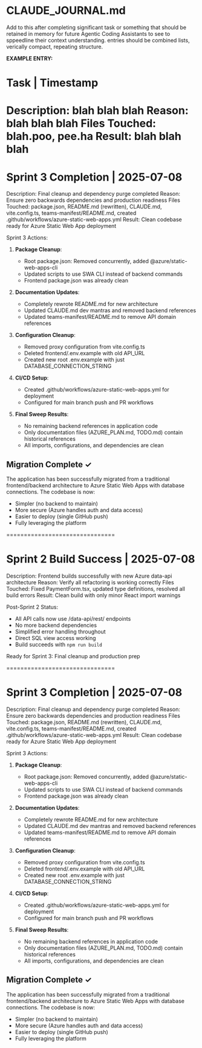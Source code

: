 # CLAUDE_JOURNAL.md
Add to this after completing significant task or something that should be retained in memory for future Agentic Coding Assistants to see to sppeedline their context understanding. entries should be combined lists, verically compact, repeating structure. 

**EXAMPLE ENTRY:** 
# Task | Timestamp 
Description: blah blah blah
Reason: blah blah blah
Files Touched: blah.poo, pee.ha
Result: blah blah blah
===============================

# Sprint 3 Completion | 2025-07-08
Description: Final cleanup and dependency purge completed
Reason: Ensure zero backwards dependencies and production readiness
Files Touched: package.json, README.md (rewritten), CLAUDE.md, vite.config.ts, teams-manifest/README.md, created .github/workflows/azure-static-web-apps.yml
Result: Clean codebase ready for Azure Static Web App deployment

Sprint 3 Actions:
1. **Package Cleanup**:
   - Root package.json: Removed concurrently, added @azure/static-web-apps-cli
   - Updated scripts to use SWA CLI instead of backend commands
   - Frontend package.json was already clean

2. **Documentation Updates**:
   - Completely rewrote README.md for new architecture
   - Updated CLAUDE.md dev mantras and removed backend references
   - Updated teams-manifest/README.md to remove API domain references

3. **Configuration Cleanup**:
   - Removed proxy configuration from vite.config.ts
   - Deleted frontend/.env.example with old API_URL
   - Created new root .env.example with just DATABASE_CONNECTION_STRING

4. **CI/CD Setup**:
   - Created .github/workflows/azure-static-web-apps.yml for deployment
   - Configured for main branch push and PR workflows

5. **Final Sweep Results**:
   - No remaining backend references in application code
   - Only documentation files (AZURE_PLAN.md, TODO.md) contain historical references
   - All imports, configurations, and dependencies are clean

## Migration Complete ✓

The application has been successfully migrated from a traditional frontend/backend architecture to Azure Static Web Apps with database connections. The codebase is now:
- Simpler (no backend to maintain)
- More secure (Azure handles auth and data access)
- Easier to deploy (single GitHub push)
- Fully leveraging the platform

===============================

# Sprint 2 Build Success | 2025-07-08
Description: Frontend builds successfully with new Azure data-api architecture
Reason: Verify all refactoring is working correctly
Files Touched: Fixed PaymentForm.tsx, updated type definitions, resolved all build errors
Result: Clean build with only minor React import warnings

Post-Sprint 2 Status:
- All API calls now use /data-api/rest/ endpoints
- No more backend dependencies
- Simplified error handling throughout
- Direct SQL view access working
- Build succeeds with `npm run build`

Ready for Sprint 3: Final cleanup and production prep

===============================

# Sprint 3 Completion | 2025-07-08
Description: Final cleanup and dependency purge completed
Reason: Ensure zero backwards dependencies and production readiness
Files Touched: package.json, README.md (rewritten), CLAUDE.md, vite.config.ts, teams-manifest/README.md, created .github/workflows/azure-static-web-apps.yml
Result: Clean codebase ready for Azure Static Web App deployment

Sprint 3 Actions:
1. **Package Cleanup**:
   - Root package.json: Removed concurrently, added @azure/static-web-apps-cli
   - Updated scripts to use SWA CLI instead of backend commands
   - Frontend package.json was already clean

2. **Documentation Updates**:
   - Completely rewrote README.md for new architecture
   - Updated CLAUDE.md dev mantras and removed backend references
   - Updated teams-manifest/README.md to remove API domain references

3. **Configuration Cleanup**:
   - Removed proxy configuration from vite.config.ts
   - Deleted frontend/.env.example with old API_URL
   - Created new root .env.example with just DATABASE_CONNECTION_STRING

4. **CI/CD Setup**:
   - Created .github/workflows/azure-static-web-apps.yml for deployment
   - Configured for main branch push and PR workflows

5. **Final Sweep Results**:
   - No remaining backend references in application code
   - Only documentation files (AZURE_PLAN.md, TODO.md) contain historical references
   - All imports, configurations, and dependencies are clean

## Migration Complete ✓

The application has been successfully migrated from a traditional frontend/backend architecture to Azure Static Web Apps with database connections. The codebase is now:
- Simpler (no backend to maintain)
- More secure (Azure handles auth and data access)
- Easier to deploy (single GitHub push)
- Fully leveraging the platform

